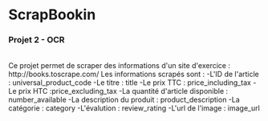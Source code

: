 # ScrapBookin
### Projet 2 - OCR
<br>
Ce projet permet de scraper des informations d'un site d'exercice : http://books.toscrape.com/
Les informations scrapés sont : 
-L'ID de l'article : universal_product_code
-Le titre : title
-Le prix TTC : price_including_tax
-Le prix HTC :price_excluding_tax
-La quantité d'article disponible : number_available
-La description du produit : product_description
-La catégorie : category
-L'évalution : review_rating
-L'url de l'image : image_url
